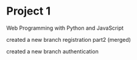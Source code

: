 # Project 1

Web Programming with Python and JavaScript

created a new branch registration  part2 (merged)

created a new branch authentication


